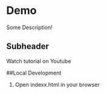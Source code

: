 # Demo

Some Description!

## Subheader

Watch tutorial on Youtube

##Local Development

1. Open indexx.html in your browser